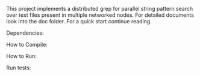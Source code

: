 This project implements a distributed grep for parallel string pattern search 
over text files present in multiple networked nodes. For detailed documents 
look into the doc folder. For a quick start continue reading. 

Dependencies:

How to Compile:

How to Run:

Run tests:



